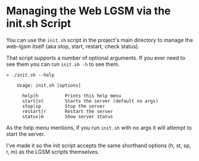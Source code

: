 # Managing the Web LGSM via the init.sh Script

You can use the `init.sh` script in the project's main directory to manage the
web-lgsm itself (aka stop, start, restart, check status).

That script supports a number of optional arguments. If you ever need to see
them you can run `init.sh -h` to see them.

```
» ./init.sh --help

    Usage: init.sh [options]

      help|h          Prints this help menu
      start|st        Starts the server (default no args)
      stop|sp         Stop the server
      restart|r       Restart the server
      status|m        Show server status
```

As the help menu mentions, if you run `init.sh` with no args it will attempt to
start the server.

I've made it so the init script accepts the same shorthand options (h, st, sp,
r, m) as the LGSM scripts themselves.
